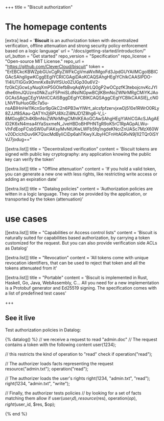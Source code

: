 +++
title = "Biscuit authorization"


# The homepage contents
[extra]
lead = '<b>Biscuit</b> is an authorization token with decentralized verification, offline attenuation and strong security policy enforcement based on a logic language'
url = "/docs/getting-started/introduction/"
url_button = "Get started"
repo_version = "Specification"
repo_license = "Open-source MIT License."
repo_url = "https://github.com/CleverCloud/biscuit"
token = "ErEBCkcKBWZpbGUxCgRyZWFkCgVmaWxlMgoFd3JpdGUYAiIMCgoIBBICGAcSAhgIIgwKCggEEgIYCRICGAgiDAoKCAQSAhgHEgIYChIkCAASIPDO-114IUTIGGx9OmnKx8s9VlfSUo0ZUGp30u6V2-fzGkCjGcwLyNuqXmP5GOIefbBvqAqWyIrLQ0gP2wOCpzfK3tebojcnvKcJYIdhe6tmJQUzns0NkZuzF5PmiSLdNsINGpwBCjIKBmNoZWNrMRgCMiYKJAoGCAsSAggCEgYIAhICCAISBggDEgIYCBIKCAQSAggCEgIYCBIkCAASIEj_cN0LNVf1luHuoGBc7a5u-nsABIHnHe11KcnSsr9pGkC2n6PB3wYlWrt_aIcsfpfzervjxwDj510e1RWrO0RLy8ZJJf8SAau-QATYn2j6PU8XcZi8NJD1Z8hg6-V_L-8MGogBCh4KBmNoZWNrMhgCMhIKEAoGCAwSAhgHEgYIAhICGAcSJAgAEiD2K6xN4msa4tYaSsxmeN_JveHBDoBHPHNTgR9oK5rC1RpAGpALWu-VhFdEopFCsbSW0uFlAKsyMvNtUKwLWFb5fq1ngdeKNcrZnUASc7MzX60Wv20DclchDuv6K7QixcMdByIiCiDp6ahTKwyXJbyHCFnHtAGRvN9j1I2TQr0iSYVJ7jodug=="

[[extra.list]]
title = "Decentralized verification"
content = 'Biscuit tokens are signed with public key cryptography: any application knowing the public key can verify the token'

[[extra.list]]
title = "Offline attenuation"
content = 'If you hold a valid token, you can generate a new one with less rights, like restricting write access or adding an expiration date'

[[extra.list]]
title = "Datalog policies"
content = 'Authorization policies are witten in a logic language. They can be provided by the application, or transported by the token (attenuation)'

# use cases

[[extra.list]]
title = "Capabilities or Access control lists"
content = 'Biscuit is naturally suited for capabilities based authorization, by carrying a token customized for the request. But you can also provide verification side ACLs as Datalog'

[[extra.list]]
title = "Revocation"
content = 'All tokens come with unique revocation identifiers, that can be used to reject that token and all the tokens attenuated from it'

[[extra.list]]
title = "Portable"
content = 'Biscuit is implemented in Rust, Haskell, Go, Java, WebAssembly, C... All you need for a new implementation is a Protobuf generator and Ed25519 signing. The specification comes with a list of predefined test cases'

+++

<h2>See it live</h2>
<p>Test authorization policies in Datalog:</p>
<div class="text-left">
{% datalog() %}
// we receive a request to read "admin.doc"
// The request contains a token with the following content
user(1234);

// this restricts the kind of operation to "read"
check if operation("read");

// The authorizer loads facts representing the request
resource("admin.txt");
operation("read");

// The authorizer loads the user's rights
right(1234, "admin.txt", "read");
right(1234, "admin.txt", "write");

// Finally, the authorizer tests policies
// by looking for a set of facts matching them
allow if
  user($user_id),
  resource($res),
  operation($op),
  right($user_id, $res, $op);

{% end %}
</div>
